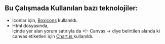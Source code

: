 ## Bu Çalışmada Kullanılan bazı teknolojiler:

+  İconlar için, [Boxicons](https://boxicons.com/) kullanıldı.
+  Html dosyasında, <main> içinde yer alan yorum satırıyla da <!- Canvas -> diye belirtilen alanda ki canvas etiketleri için [ Chart.js ](https://www.chartjs.org/) kullanıldı.
